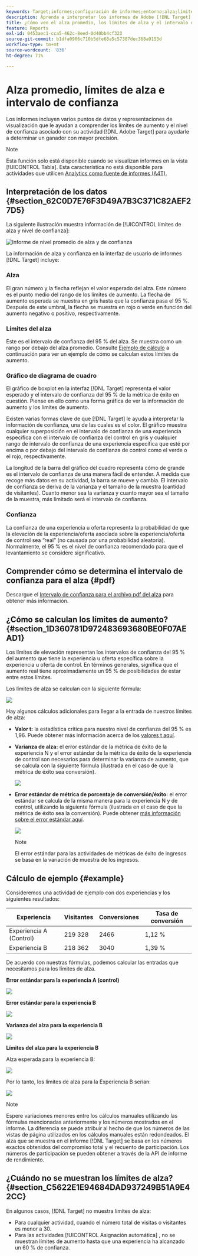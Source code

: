 ```yaml
---
keywords: Target;informes;configuración de informes;entorno;alza;límite de alza;variación;confianza;control
description: Aprenda a interpretar los informes de Adobe [!DNL Target] que incluyen puntos de datos y representaciones de visualización para ayudarle a comprender los límites de aumento y el nivel de confianza de sus actividades.
title: ¿Cómo veo el alza promedio, los límites de alza y el intervalo de confianza?
feature: Reports
exl-id: 0453aec1-cca5-462c-8eed-0d40bb4cf323
source-git-commit: b1dfa0906c710b5dfe68a5c57387dec368a9153d
workflow-type: tm+mt
source-wordcount: '836'
ht-degree: 71%

---
```


# Alza promedio, límites de alza e intervalo de confianza

Los informes incluyen varios puntos de datos y representaciones de visualización que le ayudan a comprender los límites de aumento y el nivel de confianza asociado con su actividad [!DNL Adobe Target] para ayudarle a determinar un ganador con mayor precisión.

>[!NOTE]
>
>Esta función solo está disponible cuando se visualizan informes en la vista [!UICONTROL Tabla]. Esta característica no está disponible para actividades que utilicen [Analytics como fuente de informes (A4T)](/help/c-integrating-target-with-mac/a4t/a4t.md#concept_7540C8C04259434AB6EE33B09F47A1DE).

## Interpretación de los datos {#section_62C0D7E76F3D49A7B3C371C82AEF27D5}

La siguiente ilustración muestra información de [!UICONTROL límites de alza y nivel de confianza]:

![Informe de nivel promedio de alza y de confianza](/help/c-reports/c-report-settings/assets/lift-screenshot-new.png)

La información de alza y confianza en la interfaz de usuario de informes [!DNL Target] incluye:

### Alza

El gran número y la flecha reflejan el valor esperado del alza. Este número es el punto medio del rango de los límites de aumento. La flecha de aumento esperada se muestra en gris hasta que la confianza pasa el 95 %. Después de este umbral, la flecha se muestra en rojo o verde en función del aumento negativo o positivo, respectivamente.

### Límites del alza

Este es el intervalo de confianza del 95 % del alza. Se muestra como un rango por debajo del alza promedio. Consulte [Ejemplo de cálculo](#example) a continuación para ver un ejemplo de cómo se calculan estos límites de aumento.

### Gráfico de diagrama de cuadro

El gráfico de boxplot en la interfaz [!DNL Target] representa el valor esperado y el intervalo de confianza del 95 % de la métrica de éxito en cuestión. Piense en ello como una forma gráfica de ver la información de aumento y los límites de aumento.

Existen varias formas clave de que [!DNL Target] le ayuda a interpretar la información de confianza, una de las cuales es el color. El gráfico muestra cualquier superposición en el intervalo de confianza de una experiencia específica con el intervalo de confianza del control en gris y cualquier rango de intervalo de confianza de una experiencia específica que esté por encima o por debajo del intervalo de confianza de control como el verde o el rojo, respectivamente.

La longitud de la barra del gráfico del cuadro representa cómo de grande es el intervalo de confianza de una manera fácil de entender. A medida que recoge más datos en su actividad, la barra se mueve y cambia. El intervalo de confianza se deriva de la varianza y el tamaño de la muestra (cantidad de visitantes). Cuanto menor sea la varianza y cuanto mayor sea el tamaño de la muestra, más limitado será el intervalo de confianza.

### Confianza

La confianza de una experiencia u oferta representa la probabilidad de que la elevación de la experiencia/oferta asociada sobre la experiencia/oferta de control sea “real” (no causada por una probabilidad aleatoria). Normalmente, el 95 % es el nivel de confianza recomendado para que el levantamiento se considere significativo.

## Comprender cómo se determina el intervalo de confianza para el alza {#pdf}

Descargue el [Intervalo de confianza para el archivo pdf del alza](/help/assets/confidence_interval_lift.pdf) para obtener más información.

## ¿Cómo se calculan los límites de aumento? {#section_1D360781D972483693680BE0F07AEAD1}

Los límites de elevación representan los intervalos de confianza del 95 % del aumento que tiene la experiencia u oferta específica sobre la experiencia u oferta de control. En términos generales, significa que el aumento real tiene aproximadamente un 95 % de posibilidades de estar entre estos límites.

Los límites de alza se calculan con la siguiente fórmula:

![](assets/lift_diagram.png)

Hay algunos cálculos adicionales para llegar a la entrada de nuestros límites de alza:

* **Valor t:** la estadística crítica para nuestro nivel de confianza del 95 % es 1,96. Puede obtener más información acerca de los [valores t aquí](https://en.wikipedia.org/wiki/T-statistic).
* **Varianza de alza:** el error estándar de la métrica de éxito de la experiencia N y el error estándar de la métrica de éxito de la experiencia de control son necesarios para determinar la varianza de aumento, que se calcula con la siguiente fórmula (ilustrada en el caso de que la métrica de éxito sea conversión).

   ![](assets/lift_variance.png)

* **Error estándar de métrica de porcentaje de conversión/éxito:** el error estándar se calcula de la misma manera para la experiencia N y de control, utilizando la siguiente fórmula (ilustrada en el caso de que la métrica de éxito sea la conversión). Puede obtener [más información sobre el error estándar aquí](https://en.wikipedia.org/wiki/Standard_error).

   ![](assets/standard_error.png)

   >[!NOTE]
   >
   >El error estándar para las actividades de métricas de éxito de ingresos se basa en la variación de muestra de los ingresos.

## Cálculo de ejemplo {#example}

Consideremos una actividad de ejemplo con dos experiencias y los siguientes resultados:

| Experiencia | Visitantes | Conversiones | Tasa de conversión |
|--- |--- |--- |--- |
| Experiencia A (Control) | 219 328 | 2466 | 1,12 % |
| Experiencia B | 218 362 | 3040 | 1,39 % |

De acuerdo con nuestras fórmulas, podemos calcular las entradas que necesitamos para los límites de alza.

**Error estándar para la experiencia A (control)**

![](assets/standard_error_A.png)

**Error estándar para la experiencia B**

![](assets/standard_error_B.png)

**Varianza del alza para la experiencia B**

![](assets/lift_variance_B.png)

**Límites del alza para la experiencia B**

Alza esperada para la experiencia B:

![](assets/lift_bounds_B.png)

Por lo tanto, los límites de alza para la Experiencia B serían:

![](assets/lift_bounds_B2.png)

>[!NOTE]
>
>Espere variaciones menores entre los cálculos manuales utilizando las fórmulas mencionadas anteriormente y los números mostrados en el informe. La diferencia se puede atribuir al hecho de que los números de las vistas de página utilizados en los cálculos manuales están redondeados. El alza que se muestra en el informe [!DNL Target] se basa en los números exactos obtenidos del compromiso total y el recuento de participación. Los números de participación se pueden obtener a través de la API de informe de rendimiento.

## ¿Cuándo no se muestran los límites de alza? {#section_C5622E1E94684DAD937249B51A9E42CC}

En algunos casos, [!DNL Target] no muestra límites de alza:

* Para cualquier actividad, cuando el número total de visitas o visitantes es menor a 30.
* Para las actividades [!UICONTROL Asignación automática] , no se muestran límites de aumento hasta que una experiencia ha alcanzado un 60 % de confianza.
